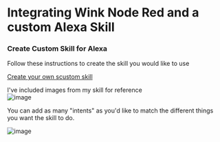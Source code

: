 # Integrating Wink Node Red and a custom Alexa Skill

### Create Custom Skill for Alexa
Follow these instructions to create the skill you would like to use

[Create your own scustom skill](https://developer.amazon.com/public/solutions/alexa/alexa-skills-kit/overviews/steps-to-build-a-custom-skill "Skill instructions")

I've included images from my skill for reference  
![image](https://github.com/tfatykhov/WinkRedNode/images/custom-skill-1.PNG)

You can add as many "intents" as you'd like to match the different things you want the skill to do.

![image](https://github.com/tfatykhov/WinkRedNode/images/customskill2.PNG)



